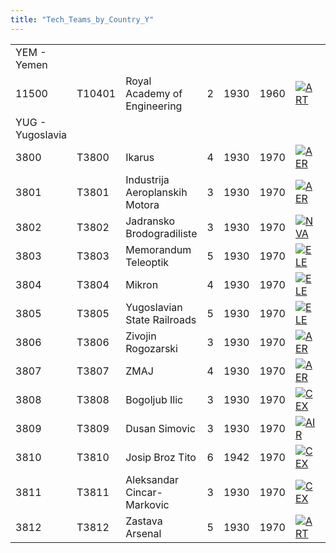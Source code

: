 ```yaml
---
title: "Tech_Teams_by_Country_Y"
---
```


|                  |        |                                |     |      |      |                                                                                         |                                                                                             |                                                                                         |                                                                                       |                                                                                       |
|------------------|--------|--------------------------------|-----|------|------|-----------------------------------------------------------------------------------------|---------------------------------------------------------------------------------------------|-----------------------------------------------------------------------------------------|---------------------------------------------------------------------------------------|---------------------------------------------------------------------------------------|
| YEM - Yemen      |        |                                |     |      |      |                                                                                         |                                                                                             |                                                                                         |                                                                                       |                                                                                       |
| 11500            | T10401 | Royal Academy of Engineering   | 2   | 1930 | 1960 | [![ART](/images/d/d8/Artillery.png)](/File:Artillery.png "ART")                         | [![CEX](/images/b/bc/Centralized_execution.png)](/File:Centralized_execution.png "CEX")     | [![CAF](/images/f/f8/Combined_arms_focus.png)](/File:Combined_arms_focus.png "CAF")     | [![EQP](/images/2/20/General_equipment.png)](/File:General_equipment.png "EQP")       | [![MCH](/images/a/a1/Mechanics.png)](/File:Mechanics.png "MCH")                       |
| YUG - Yugoslavia |        |                                |     |      |      |                                                                                         |                                                                                             |                                                                                         |                                                                                       |                                                                                       |
| 3800             | T3800  | Ikarus                         | 4   | 1930 | 1970 | [![AER](/images/a/a1/Aeronautics.png)](/File:Aeronautics.png "AER")                     | [![ELE](/images/d/dd/Electronics.png)](/File:Electronics.png "ELE")                         | [![TEC](/images/9/9d/Technical_efficiency.png)](/File:Technical_efficiency.png "TEC")   |                                                                                       |                                                                                       |
| 3801             | T3801  | Industrija Aeroplanskih Motora | 3   | 1930 | 1970 | [![AER](/images/a/a1/Aeronautics.png)](/File:Aeronautics.png "AER")                     | [![IND](/images/7/79/Industrial_engineering.png)](/File:Industrial_engineering.png "IND")   | [![MCH](/images/a/a1/Mechanics.png)](/File:Mechanics.png "MCH")                         | [![TEC](/images/9/9d/Technical_efficiency.png)](/File:Technical_efficiency.png "TEC") |                                                                                       |
| 3802             | T3802  | Jadransko Brodogradiliste      | 3   | 1930 | 1970 | [![NVA](/images/e/ea/Naval_artillery.png)](/File:Naval_artillery.png "NVA")             | [![NVE](/images/0/09/Naval_engineering.png)](/File:Naval_engineering.png "NVE")             | [![TEC](/images/9/9d/Technical_efficiency.png)](/File:Technical_efficiency.png "TEC")   |                                                                                       |                                                                                       |
| 3803             | T3803  | Memorandum Teleoptik           | 5   | 1930 | 1970 | [![ELE](/images/d/dd/Electronics.png)](/File:Electronics.png "ELE")                     | [![IND](/images/7/79/Industrial_engineering.png)](/File:Industrial_engineering.png "IND")   | [![TEC](/images/9/9d/Technical_efficiency.png)](/File:Technical_efficiency.png "TEC")   |                                                                                       |                                                                                       |
| 3804             | T3804  | Mikron                         | 4   | 1930 | 1970 | [![ELE](/images/d/dd/Electronics.png)](/File:Electronics.png "ELE")                     | [![IND](/images/7/79/Industrial_engineering.png)](/File:Industrial_engineering.png "IND")   | [![MGT](/images/c/c7/Management.png)](/File:Management.png "MGT")                       | [![MCH](/images/a/a1/Mechanics.png)](/File:Mechanics.png "MCH")                       |                                                                                       |
| 3805             | T3805  | Yugoslavian State Railroads    | 5   | 1930 | 1970 | [![ELE](/images/d/dd/Electronics.png)](/File:Electronics.png "ELE")                     | [![MGT](/images/c/c7/Management.png)](/File:Management.png "MGT")                           | [![MCH](/images/a/a1/Mechanics.png)](/File:Mechanics.png "MCH")                         |                                                                                       |                                                                                       |
| 3806             | T3806  | Zivojin Rogozarski             | 3   | 1930 | 1970 | [![AER](/images/a/a1/Aeronautics.png)](/File:Aeronautics.png "AER")                     | [![MGT](/images/c/c7/Management.png)](/File:Management.png "MGT")                           | [![TEC](/images/9/9d/Technical_efficiency.png)](/File:Technical_efficiency.png "TEC")   |                                                                                       |                                                                                       |
| 3807             | T3807  | ZMAJ                           | 4   | 1930 | 1970 | [![AER](/images/a/a1/Aeronautics.png)](/File:Aeronautics.png "AER")                     | [![ELE](/images/d/dd/Electronics.png)](/File:Electronics.png "ELE")                         | [![MCH](/images/a/a1/Mechanics.png)](/File:Mechanics.png "MCH")                         | [![NVE](/images/0/09/Naval_engineering.png)](/File:Naval_engineering.png "NVE")       | [![TEC](/images/9/9d/Technical_efficiency.png)](/File:Technical_efficiency.png "TEC") |
| 3808             | T3808  | Bogoljub Ilic                  | 3   | 1930 | 1970 | [![CEX](/images/b/bc/Centralized_execution.png)](/File:Centralized_execution.png "CEX") | [![LTF](/images/e/e7/Large_taskforce_tactics.png)](/File:Large_taskforce_tactics.png "LTF") | [![NVT](/images/1/10/Naval_training.png)](/File:Naval_training.png "NVT")               | [![SEA](/images/2/22/Seamanship.png)](/File:Seamanship.png "SEA")                     |                                                                                       |
| 3809             | T3809  | Dusan Simovic                  | 3   | 1930 | 1970 | [![AIR](/images/8/87/Aircraft_testing.png)](/File:Aircraft_testing.png "AIR")           | [![BOM](/images/2/26/Bomber_tactics.png)](/File:Bomber_tactics.png "BOM")                   | [![CEX](/images/b/bc/Centralized_execution.png)](/File:Centralized_execution.png "CEX") | [![PIL](/images/6/6b/Piloting.png)](/File:Piloting.png "PIL")                         |                                                                                       |
| 3810             | T3810  | Josip Broz Tito                | 6   | 1942 | 1970 | [![CEX](/images/b/bc/Centralized_execution.png)](/File:Centralized_execution.png "CEX") | [![CRG](/images/3/38/Individual_courage.png)](/File:Individual_courage.png "CRG")           | [![INF](/images/b/be/Infantry_focus.png)](/File:Infantry_focus.png "INF")               | [![SMT](/images/2/2f/Small_unit_tactics.png)](/File:Small_unit_tactics.png "SMT")     | [![TRA](/images/b/b1/Training.png)](/File:Training.png "TRA")                         |
| 3811             | T3811  | Aleksandar Cincar-Markovic     | 3   | 1930 | 1970 | [![CEX](/images/b/bc/Centralized_execution.png)](/File:Centralized_execution.png "CEX") | [![INF](/images/b/be/Infantry_focus.png)](/File:Infantry_focus.png "INF")                   | [![LGT](/images/1/1d/Large_unit_tactics.png)](/File:Large_unit_tactics.png "LGT")       |                                                                                       |                                                                                       |
| 3812             | T3812  | Zastava Arsenal                | 5   | 1930 | 1970 | [![ART](/images/d/d8/Artillery.png)](/File:Artillery.png "ART")                         | [![EQP](/images/2/20/General_equipment.png)](/File:General_equipment.png "EQP")             | [![MCH](/images/a/a1/Mechanics.png)](/File:Mechanics.png "MCH")                         |                                                                                       |                                                                                       |
